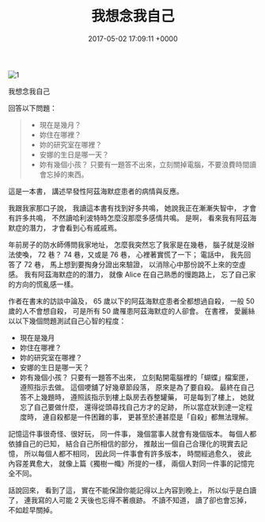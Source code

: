 ﻿---
layout: post
title: 我想念我自己 
date: 2017-05-02 17:09:11 +0000
category: 說
tags: [書]
---


![1](/blog/assets/images/2018/miss.jpg)




我想念我自己

回答以下問題：
>+ 現在是幾月？
>+ 妳住在哪裡？
>+ 妳的研究室在哪裡？
>+ 安娜的生日是哪一天？
>+ 妳有幾個小孩？
>只要有一題答不出來，立刻關掉電腦，不要浪費時間讀會忘掉的東西。

      
<!--more-->
   

這是一本書，
講述早發性阿茲海默症患者的病情與反應。

我跟我家那口子說，
我讀這本書有找到好多共鳴，
她說我正在漸漸失智中，
才會有許多共鳴，
不然讀哈利波特時怎麼沒那麼多感情共鳴。
是啊，
看來我有阿茲海默症的潛力，
才會看到心有戚戚焉。

年前房子的防水師傅問我家地址，
怎麼我突然忘了我家是在幾巷，
腦子就是沒辦法使喚，
72 巷？ 74 巷，又或是 76 巷，
心裡著實慌了一下；
電話中，
我先回答了 72 巷，
馬上想到要掏身分證出來驗證，
以消除心中那份說不上來的空虛感。
我有阿茲海默症的的潛力，
就像 Alice 在自己熟悉的慢跑路上，
忘了自己家的方向的慌亂感一樣。


作者在書末的訪談中論及，
65 歲以下的阿茲海默症患者全都想過自殺，
一般 50 歲的人不會想自殺，
可是所有 50 歲罹患阿茲海默症的人卻會。
在書裡，
愛麗絲以以下幾個問題測試自己心智的程度：
+ 現在是幾月
+ 妳住在哪裡？
+ 妳的研究室在哪裡？
+ 安娜的生日是哪一天？
+ 妳有幾個小孩？
只要有一題答不出來，
立刻點開電腦裡的「蝴蝶」檔案匣，
遵照指示去做。
這個哽舖了好幾章節段落，
原來是為了要自殺。
最終在自己答不上幾題時，
遵照該指示到樓上臥房去吞整罐藥，
可是每到了樓上，
她就忘了自己要做什麼，
還得從頭尋找自己方才的足跡，
所以當症狀到達一定程度時，
連自殺都是一件困難的事，
更甚至於連甚麼是「自殺」都無法理解。

記憶這件事很奇怪、很好玩，
同一件事，
幾個當事人就會有幾個版本。
每個人都依據自己的已知，
結合自己所相信的部分，
推敲出一個自己合理化的現實去記憶，
所以每個人都不相同，
因此同一件事會有許多版本，
時間經過愈久，
彼此內容差異愈大，
就像上篇《獨樹一幟》所提的一樣，
兩個人對同一件事的記憶完全不同。

話說回來，
看到了這，
實在不能保證你能記得以上內容到晚上，
所以似乎是白讀了，
連我寫的人可能 2 天後也忘得不著痕跡。
不讀不知道，
讀了卻也會忘掉，
不如趁早關掉。

